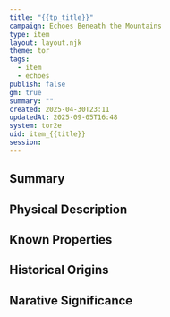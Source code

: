 ```yaml
---
title: "{{tp_title}}"
campaign: Echoes Beneath the Mountains
type: item
layout: layout.njk
theme: tor
tags:
  - item
  - echoes
publish: false
gm: true
summary: ""
created: 2025-04-30T23:11
updatedAt: 2025-09-05T16:48
system: tor2e
uid: item_{{title}}
session:
---
```


## Summary

## Physical Description

## Known Properties

## Historical Origins

## Narative Significance